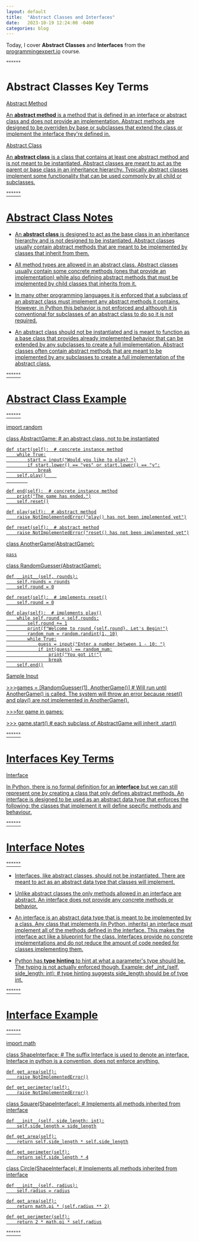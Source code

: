 ```yaml
---
layout: default
title:  "Abstract Classes and Interfaces"
date:   2023-10-19 12:24:00 -0400
categories: blog
---
```


Today, I cover __Abstract Classes__ and __Interfaces__ from the [programmingexpert.io][course-site] course.

""""""

# Abstract Classes Key Terms

<u>Abstract Method<u>

An __abstract method__ is a method that is defined in an interface or abstract class and does not provide an implementation. Abstract methods are designed to be overriden by base or subclasses that extend the class or implement the interface they're defined in.

<u>Abstract Class<u>

An __abstract class__ is a class that contains at least one abstract method and is not meant to be instantiated. Abstract classes are meant to act as the parent or base class in an inheritance hierarchy. Typically abstract classes implement some functionality that can be used commonly by all child or subclasses.

""""""

# Abstract Class Notes

- An __abstract class__ is designed to act as the base class in an inheritance hierarchy and is not designed to be instantiated. Abstract classes usually contain abstract methods that are meant to be implemented by classes that inherit from them.

- All method types are allowed in an abstract class. Abstract classes usually contain some concrete methods (ones that provide an implementation) while also defining abstract methods that must be implemented by child classes that inherits from it.

- In many other programming languages it is enforced that a subclass of an abstract class must implement any abstract methods it contains. However, in Python this behavior is not enforced and although it is conventional for subclasses of an abstract class to do so it is not required.

- An abstract class should not be instantiated and is meant to function as a base class that provides already implemented behavior that can be extended by any subclasses to create a full implementation. Abstract classes often contain abstract methods that are meant to be implemented by any subclasses to create a full implementation of the abstract class.

""""""

# Abstract Class Example

""""""

import random

class AbstractGame:  # an abstract class, not to be instantiated

    def start(self):  # concrete instance method
        while True:
            start = input("Would you like to play? ")
            if start.lower() == "yes" or start.lower() == "y":
                break
        self.play()    
            

    def end(self):  # concrete instance method
        print("The game has ended.")
        self.reset()
    
    def play(self):  # abstract method
        raise NotImplementedError("play() has not been implemented yet")
    
    def reset(self):  # abstract method
        raise NotImplementedError("reset() has not been implemented yet")
    
class AnotherGame(AbstractGame):

    pass

class RandomGuesser(AbstractGame):

    def __init__(self, rounds):
        self.rounds = rounds
        self.round = 0

    def reset(self):  # implements reset()
        self.round = 0

    def play(self):  # implements play()
        while self.round < self.rounds:
            self.round += 1
            print(f"Welcome to round {self.round}. Let's Begin!")
            random_num = random.randint(1, 10)
            while True:
                guess = input("Enter a number between 1 - 10: ")
                if int(guess) == random_num:
                    print("You got it!")
                    break
        self.end()

<u>Sample Input<u>

\>>>games = [RandomGuesser(1), AnotherGame()]  # Will run until AnotherGame() is called. The system will throw an error because reset() and play() are not implemented in AnotherGame().

\>>>for game in games:

\>>>    game.start()  # each subclass of AbstractGame will inherit .start()

""""""

# Interfaces Key Terms

<u>Interface<u>

In Python, there is no formal definition for an __interface__ but we can still represent one by creating a class that only defines abstract methods. An interface is designed to be used as an abstract data type that enforces the following: the classes that implement it will define specific methods and behaviour.

""""""

# Interface Notes

""""""

- Interfaces, like abstract classes, should not be instantiated. There are meant to act as an abstract data type that classes will implement.

- Unlike abstract classes the only methods allowed in an interface are abstract. An interface does not provide any concrete methods or behavior.

- An interface is an abstract data type that is meant to be implemented by a class. Any class that implements (in Python, inherits) an interface must implement all of the methods defined in the interface. This makes the interface act like a blueprint for the class. Interfaces provide no concrete implementations and do not reduce the amount of code needed for classes implementing them.

- Python has __type hinting__ to hint at what a parameter's type should be. The typing is not actually enforced though. Example: def \__init__(self, side_length: int):  # type hinting suggests side_length should be of type int.

""""""

# Interface Example

""""""

import math

class ShapeInterface:  # The suffix Interface is used to denote an interface. Interface in python is a convention, does not enforce anything.

    def get_area(self):
        raise NotImplementedError()

    def get_perimeter(self):
        raise NotImplementedError()


class Square(ShapeInterface):  # Implements all methods inherited from interface

    def __init__(self, side_length: int):
        self.side_length = side_length

    def get_area(self):
        return self.side_length * self.side_length

    def get_perimeter(self):
        return self.side_length * 4


class Circle(ShapeInterface):  # Implements all methods inherited from interface

    def __init__(self, radius):
        self.radius = radius

    def get_area(self):
        return math.pi * (self.radius ** 2)

    def get_perimeter(self):
        return 2 * math.pi * self.radius

""""""

[course-site]: https://www.programmingexpert.io/index